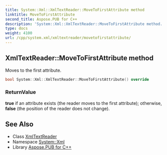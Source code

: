 ```yaml
---
title: System::Xml::XmlTextReader::MoveToFirstAttribute method
linktitle: MoveToFirstAttribute
second_title: Aspose.PUB for C++
description: 'System::Xml::XmlTextReader::MoveToFirstAttribute method. Moves to the first attribute in C++.'
type: docs
weight: 4100
url: /cpp/system.xml/xmltextreader/movetofirstattribute/
---
```

## XmlTextReader::MoveToFirstAttribute method


Moves to the first attribute.

```cpp
bool System::Xml::XmlTextReader::MoveToFirstAttribute() override
```


### ReturnValue

**true** if an attribute exists (the reader moves to the first attribute); otherwise, **false** (the position of the reader does not change).

## See Also

* Class [XmlTextReader](../)
* Namespace [System::Xml](../../)
* Library [Aspose.PUB for C++](../../../)
